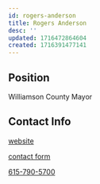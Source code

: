 ```yaml
---
id: rogers-anderson
title: Rogers Anderson
desc: ''
updated: 1716472864604
created: 1716391477141
---
```


## Position

Williamson County Mayor

## Contact Info

[website](https://www.williamsoncounty-tn.gov/55/County-Mayor)

[contact form](https://www.williamsoncounty-tn.gov/forms.aspx?fid=57)

<a href="tel:615-790-5700">615-790-5700</a>
